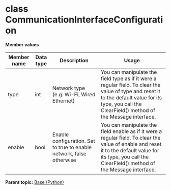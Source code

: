 # class CommunicationInterfaceConfiguration

 **Member values** 

|Member name|Data type|Description|Usage|
|-----------|---------|-----------|-----|
|type|int|Network type \(e.g. Wi-Fi, Wired Ethernet\)|You can manipulate the field type as if it were a regular field. To clear the value of type and reset it to the default value for its type, you call the ClearField\(\) method of the Message interface.|
|enable|bool|Enable configuration. Set to true to enable network, false otherwise|You can manipulate the field enable as if it were a regular field. To clear the value of enable and reset it to the default value for its type, you call the ClearField\(\) method of the Message interface.|

**Parent topic:** [Base \(Python\)](../../summary_pages/Base.md)

